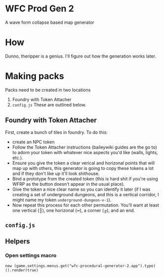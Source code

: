 # WFC Prod Gen 2
A wave form collapse based map generator

# How
Dunno, theripper is a genius. I'll figure out how the generation works later.

# Making packs
Packs need to be created in two locations
1. Foundry with Token Attacher
2. `config.js`
These are outlined below.

## Foundry with Token Attacher
First, create a bunch of tiles in foundry. To do this:
- create an NPC token
- Follow the Token Attacher instructions (baileywiki guides are the go to) to adorn your token with whatever nice aspects you'd like (walls, lights, etc.).
- Ensure you give the token a clear verical and horizonal points that will map up with others, this generator is going to copy these tokens a lot and if they don't like up it'll look shithouse.
- Bind a prototype from the created token (this is hard shit if you're using WFRP as the button doesn't appear in the usual place).
- Give the token a nice clear name so you can identify it later (if I was creating a set of underground dungeons, and this is a vertical corridor, I might name my token `underground-dungeon-v-1`).
- Now repeat this process for each other permutation. You'll want at least one vertical (║), one horizonal (═), a corner (╔), and an end. 


## `config.js`



## Helpers
### Open settings macro
`new (game.settings.menus.get("wfc-procedural-generator-2.app").type)().render(true)`
